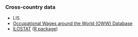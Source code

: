 

### Cross-country data

- LIS
- [Occupational Wages around the World (OWW) Database](http://data.nber.org/oww/)
- [ILOSTAT](https://ilostat.ilo.org/data/) ([R package](https://ilostat.github.io/Rilostat/))

